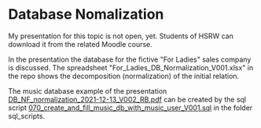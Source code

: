 # Database Nomalization #

My presentation for this topic is not open, yet. Students of HSRW can download it from the related Moodle course.

In the presentation the database for the fictive "For Ladies" sales company is discussed. The spreadsheet "For_Ladies_DB_Normalization_V001.xlsx" in the repo shows the decomposition (normalization) of the initial relation. 
 
The music database example of the presentation [DB_NF_normalization_2021-12-13_V002_RB.pdf](./presentation/DB_NF_normalization_2021-12-13_V002_RB.pdf) can be created by the sql script [070_create_and_fill_music_db_with_music_user_V001.sql](./sql_scripts/070_create_and_fill_music_db_with_music_user_V001.sql) in the folder sql_scripts.
